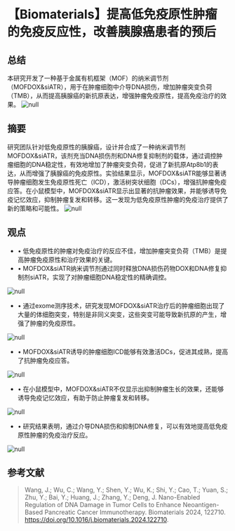 
#  【Biomaterials】提高低免疫原性肿瘤的免疫反应性，改善胰腺癌患者的预后 


## 总结

本研究开发了一种基于金属有机框架（MOF）的纳米调节剂（MOFDOX&siATR），用于在肿瘤细胞中介导DNA损伤，增加肿瘤突变负荷（TMB），从而提高胰腺癌的新抗原表达，增强肿瘤免疫原性，提高免疫治疗的效果。
![](../asset/2024-08-06_90589eaac19a7349158f591dbbddc38f_0.png "null")
## 摘要

研究团队针对低免疫原性的胰腺癌，设计并合成了一种纳米调节剂MOFDOX&siATR，该剂充当DNA损伤剂和DNA修复抑制剂的载体，通过调控肿瘤细胞的DNA稳定性，有效地增加了肿瘤突变负荷，促进了新抗原Atp8b1的表达，从而增强了胰腺癌的免疫原性。实验结果显示，MOFDOX&siATR能够显著诱导肿瘤细胞发生免疫原性死亡（ICD），激活树突状细胞（DCs），增强抗肿瘤免疫应答。在小鼠模型中，MOFDOX&siATR显示出显著的抗肿瘤效果，并能够诱导免疫记忆效应，抑制肿瘤复发和转移。这一发现为低免疫原性肿瘤的免疫治疗提供了新的策略和可能性。
![](../asset/2024-08-06_edbc9db23d7b4fff5b226c5b6803b233_1.png "null")
## 观点

- • 低免疫原性的肿瘤对免疫治疗的反应不佳，增加肿瘤突变负荷（TMB）是提高肿瘤免疫原性和治疗效果的关键。
- • MOFDOX&siATR纳米调节剂通过同时释放DNA损伤药物DOX和DNA修复抑制剂siATR，实现了对肿瘤细胞DNA稳定性的精确调控。

![](../asset/2024-08-06_cdc0b6b3956f3cf41aae32f66bd5452d_2.png "null")
- • 通过exome测序技术，研究发现MOFDOX&siATR治疗后的肿瘤细胞出现了大量的体细胞突变，特别是非同义突变，这些突变可能导致新抗原的产生，增强了肿瘤的免疫原性。

![](../asset/2024-08-06_ae2f1f6204b3d17674a8c593a5583549_3.png "null")
- • MOFDOX&siATR诱导的肿瘤细胞ICD能够有效激活DCs，促进其成熟，提高了抗肿瘤免疫应答。

![](../asset/2024-08-06_1fb3986b00892819f1508b1cebd35d52_4.png "null")
- • 在小鼠模型中，MOFDOX&siATR不仅显示出抑制肿瘤生长的效果，还能够诱导免疫记忆效应，有助于防止肿瘤复发和转移。

![](../asset/2024-08-06_0016393f4e07c7216e59b37d232f4942_5.png "null")
- • 研究结果表明，通过介导DNA损伤和抑制DNA修复，可以有效地提高低免疫原性肿瘤的免疫治疗反应。

![](../asset/2024-08-06_7726c4f4c2c49b7b8e6136f4315bf0da_6.png "null")
## 参考文献

> Wang, J.; Wu, C.; Wang, Y.; Shen, Y.; Wu, K.; Shi, Y.; Cao, T.; Yuan, S.; Zhu, Y.; Bai, Y.; Huang, J.; Zhang, Y.; Deng, J. Nano-Enabled Regulation of DNA Damage in Tumor Cells to Enhance Neoantigen-Based Pancreatic Cancer Immunotherapy. Biomaterials 2024, 122710. https://doi.org/10.1016/j.biomaterials.2024.122710.

